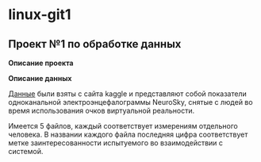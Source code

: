# linux-git1
## Проект №1 по обработке данных

**Описание проекта**

**Описание данных**

[Данные](https://www.kaggle.com/sam1o1/eeg-dataset-collected-from-students-using-vr) были взяты с сайта kaggle и представляют собой показатели одноканальной электроэнцефалограммы NeuroSky, снятые с людей во время использования очков виртуальной реальности.

Имеется 5 файлов, каждый соответствует измерениям отдельного человека. В названии каждого файла последняя цифра соответствует метке заинтересованности испытуемого во взаимодействии с системой.
